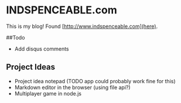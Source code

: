 # INDSPENCEABLE.com

This is my blog! Found [http://www.indspenceable.com](here).

##Todo

* Add disqus comments

## Project Ideas

* Project idea notepad (TODO app could probably work fine for this)
* Markdown editor in the browser (using file api?)
* Multiplayer game in node.js
